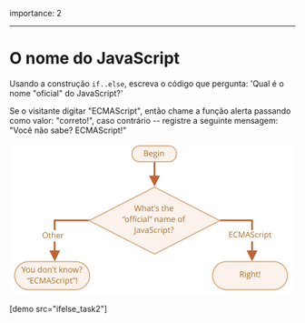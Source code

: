 importance: 2

---

# O nome do JavaScript

Usando a construção `if..else`, escreva o código que pergunta: 'Qual é o nome "oficial" do JavaScript?'

Se o visitante digitar "ECMAScript", então chame a função alerta passando como valor: "correto!", caso contrário -- registre a seguinte mensagem: "Você não sabe? ECMAScript!"

![](ifelse_task2.svg)

[demo src="ifelse_task2"]
